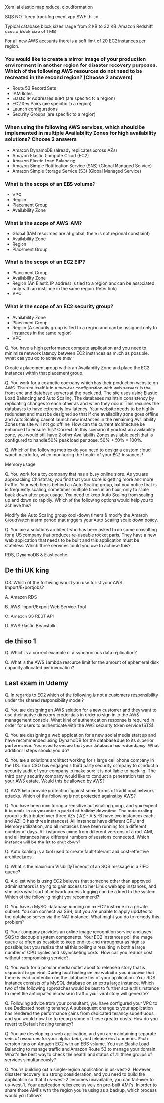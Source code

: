 Xem lai elastic map reduce, cloudformation

SQS NOT keep track log event app
SWF thì có

Typical database block sizes range from 2 KB to 32 KB. Amazon Redshift uses a block size of 1 MB

For all new AWS accounts there is a soft limit of 20 EC2 instances per region.

### You would like to create a mirror image of your production environment in another region for disaster recovery purposes. Which of the following AWS resources do not need to be recreated in the second region? (Choose 2 answers)
* Route 53 Record Sets
* IAM Roles
* Elastic IP Addresses (EIP) (are specific to a region)
* EC2 Key Pairs (are specific to a region)
* Launch configurations
* Security Groups (are specific to a region)
### When using the following AWS services, which should be implemented in multiple Availability Zones for high availability solutions? Choose 2 answers
* Amazon DynamoDB (already replicates across AZs)
* Amazon Elastic Compute Cloud (EC2)
* Amazon Elastic Load Balancing
* Amazon Simple Notification Service (SNS) (Global Managed Service)
* Amazon Simple Storage Service (S3) (Global Managed Service)
### What is the scope of an EBS volume?
* VPC
* Region
* Placement Group
* Availability Zone
### What is the scope of AWS IAM?
* Global (IAM resources are all global; there is not regional constraint)
* Availability Zone
* Region
* Placement Group
### What is the scope of an EC2 EIP?
* Placement Group
* Availability Zone
* Region (An Elastic IP address is tied to a region and can be associated only with an instance in the same region. Refer link)
* VPC
### What is the scope of an EC2 security group?
* Availability Zone
* Placement Group
* Region (A security group is tied to a region and can be assigned only to instances in the same region)
* VPC

Q. You have a high performance compute application and you need to minimize network latency between EC2 instances as much as possible. What can you do to achieve this?

Create a placement group within an Availability Zone and place the EC2 instances within that placement group.

Q. You work for a cosmetic company which has their production website on AWS. The site itself is in a two-tier configuration with web servers in the front end and database servers at the back end. The site uses using Elastic Load Balancing and Auto Scaling. The databases maintain consistency by replicating changes to each other as and when they occur. This requires the databases to have extremely low latency. Your website needs to be highly redundant and must be designed so that if one availability zone goes offline and Auto Scaling cannot launch new instances in the remaining Availability Zones the site will not go offline. How can the current architecture be enhanced to ensure this?
Correct. In this scenario if you lost an availability zone, you would still have 2 other Availability Zones available each that is configured to handle 50% peak load per zone. 50% + 50% = 100%.

Q. Which of the following metrics do you need to design a custom cloud watch metric for, when monitoring the health of your EC2 instances?

Memory usage

Q. You work for a toy company that has a busy online store. As you are approaching Christmas, you find that your store is getting more and more traffic. Your web tier is behind an Auto Scaling group, but you notice that is is frequently scaling, sometimes multiple times in an hour, only to scale back down after peak usage. You need to keep Auto Scaling from scaling up and down so rapidly. Which of the following options would help you to achieve this?

Modify the Auto Scaling group cool-down timers & modify the Amazon CloudWatch alarm period that triggers your Auto Scaling scale down policy.

Q. You are a solutions architect who has been asked to do some consulting for a US company that produces re-useable rocket parts. They have a new web application that needs to be built and this application must be stateless. Which three services could you use to achieve this?

RDS, DynamoDB & Elasticache.

## De thi UK king
Q3. Which of the following would you use to list your AWS Import/Exportjobs?

A. Amazon RDS

B. AWS Import/Export Web Service Tool

C. Amazon S3 REST API

D. AWS Elastic Beanstalk 

## de thi so 1
Q. Which is a correct example of a synchronous data replication?

Q. What is the AWS Lambda resource limit for the amount of ephemeral disk capacity allocated per invocation?

## Last exam in Udemy

Q. In regards to EC2 which of the following is not a customers responsibility under the shared responsibility model?

Q. You are designing an AWS solution for a new customer and they want to use their active directory credentials in order to sign in to the AWS management console. What kind of authentication response is required in order for users to authenticate with the AWS security token service (STS).

Q. You are designing a web application for a new social media start up and have recommended using DynamoDB for the database due to its superior performance. You need to ensure that your database has redundancy. What additional steps should you do?

Q. You are a solutions architect working for a large cell phone company in the US. Your CSO has engaged a third party security company to conduct a security audit of your company to make sure it is not liable to hacking. The third party security company would like to conduct a penetration test on your AWS estate. Would this be allowed by AWS?

Q. AWS help provide protection against some forms of traditional network attacks. Which of the following is not protected against by AWS?

Q. You have been monitoring a sensitive autoscaling group, and you expect it to scale-in as you enter a period of holiday downtime. The auto scaling group is distributed over three AZs ( AZ - A & -B have two instances each, and AZ -C has three instances). All instances have different CPU and Memory utilization, and all instances have been running for a different number of days. All instances come from different versions of a root AMI, and all instances have different numbers of sessions connected. Which instance will be the 1st to shut down?

Q. Auto Scaling is a tool used to create fault-tolerant and cost-effective architectures.

Q. What is the maximum VisibilityTimeout of an SQS message in a FIFO queue?

Q. A client who is using EC2 believes that someone other than approved administrators is trying to gain access to her Linux web app instances, and she asks what sort of network access logging can be added to the system. Which of the following might you recommend?

Q. You have a MySQl database running on an EC2 instance in a private subnet. You can connect via SSH, but you are unable to apply updates to the database server via the NAT instance. What might you do to remedy this problem?


Q. Your company provides an online image recognition service and uses SQS to decouple system components. Your EC2 instances poll the image queue as often as possible to keep end-to-end throughput as high as possible, but you realize that all this polling is resulting in both a large number of CPU cycles and skyrocketing costs. How can you reduce cost without compromising service?

Q. You work for a popular media outlet about to release a story that is expected to go viral. During load testing on the website, you discover that there is read contention on the database tier of your application. Your RDS instance consists of a MySQL database on an extra large instance. Which two of the following approaches would be best to further scale this instance to meet the anticipated increase in traffic your viral story will generate?

Q. Following advice from your consultant, you have configured your VPC to use Dedicated hosting tenancy. A subsequent change to your application has rendered the performance gains from dedicated tenancy superfluous, and you would now like to recoup some of these greater costs. How do you revert to Default hosting tenancy?

Q. You are developing a web application, and you are maintaining separate sets of resources for your alpha, beta, and release environments. Each version runs on Amazon EC2 with an EBS volume. You use Elastic Load Balancing to manage traffic and Amazon Route 53 to manage your domain. What's the best way to check the health and status of all three groups of services simultaneously?

Q. You're building out a single-region application in us-west-2. However, disaster recovery is a strong consideration, and you need to build the application so that if us-west-2 becomes unavailable, you can fail-over to us-west-1. Your application relies exclusively on pre-built AMI's. In order to share those AMI's with the region you're using as a backup, which process would you follow?